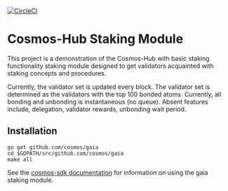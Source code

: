[![CircleCI](https://circleci.com/gh/cosmos/gaia/tree/master.svg?style=svg)](https://circleci.com/gh/cosmos/gaia/tree/master)

# Cosmos-Hub Staking Module

This project is a demonstration of the Cosmos-Hub with basic staking
functionality staking module designed to get validators acquainted
with staking concepts and procedures.

Currently, the validator set is updated every block. The validator set is
determined as the validators with the top 100 bonded atoms. Currently, all
bonding and unbonding is instantaneous (no queue). Absent features include,
delegation, validator rewards, unbonding wait period.

## Installation
```
go get github.com/cosmos/gaia 
cd $GOPATH/src/github.com/cosmos/gaia
make all
```

See the [cosmos-sdk documentation](https://cosmos-sdk.readthedocs.io) for
information on using the gaia staking module.
